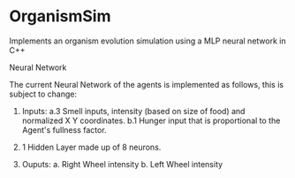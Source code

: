 # OrganismSim
Implements an organism evolution simulation using a MLP neural network in C++

Neural Network

The current Neural Network of the agents is implemented as follows, this is subject to change:

1) Inputs:
  a.3 Smell inputs, intensity (based on size of food) and normalized X Y coordinates.
  b.1 Hunger input that is proportional to the Agent's fullness factor.
  
2) 1 Hidden Layer made up of 8 neurons.
  
3) Ouputs:
  a. Right Wheel intensity
  b. Left Wheel intensity
